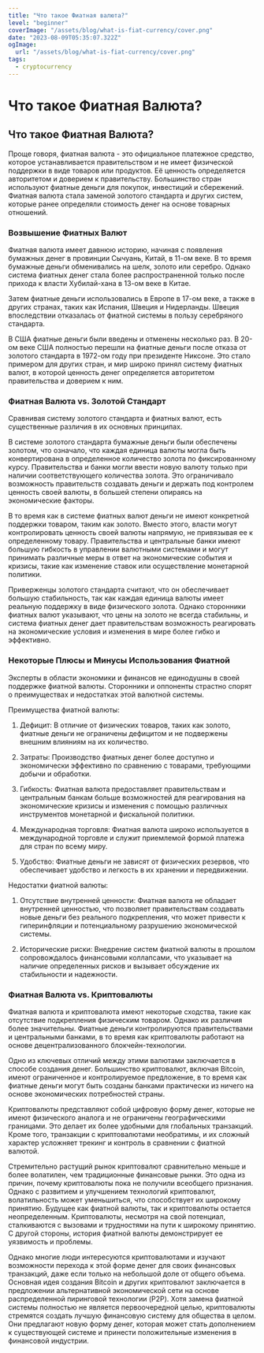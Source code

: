 ```yaml
---
title: "Что такое Фиатная валюта?"
level: "beginner"
coverImage: "/assets/blog/what-is-fiat-currency/cover.png"
date: "2023-08-09T05:35:07.322Z"
ogImage:
  url: "/assets/blog/what-is-fiat-currency/cover.png"
tags:
  - cryptocurrency
---
```


# Что такое Фиатная Валюта?

## Что такое Фиатная Валюта?
  
Проще говоря, фиатная валюта - это официальное платежное средство, которое устанавливается правительством и не имеет физической поддержки в виде товаров или продуктов. Её ценность определяется авторитетом и доверием к правительству. Большинство стран используют фиатные деньги для покупок, инвестиций и сбережений. Фиатная валюта стала заменой золотого стандарта и других систем, которые ранее определяли стоимость денег на основе товарных отношений.

### Возвышение Фиатных Валют
  
Фиатная валюта имеет давнюю историю, начиная с появления бумажных денег в провинции Сычуань, Китай, в 11-ом веке. В то время бумажные деньги обменивались на шелк, золото или серебро. Однако система фиатных денег стала более распространенной только после прихода к власти Хубилай-хана в 13-ом веке в Китае.

Затем фиатные деньги использовались в Европе в 17-ом веке, а также в других странах, таких как Испания, Швеция и Нидерланды. Швеция впоследствии отказалась от фиатной системы в пользу серебряного стандарта.

В США фиатные деньги были введены и отменены несколько раз. В 20-ом веке США полностью перешли на фиатные деньги после отказа от золотого стандарта в 1972-ом году при президенте Никсоне. Это стало примером для других стран, и мир широко принял систему фиатных валют, в которой ценность денег определяется авторитетом правительства и доверием к ним.

### Фиатная Валюта vs. Золотой Стандарт

Сравнивая систему золотого стандарта и фиатных валют, есть существенные различия в их основных принципах.

В системе золотого стандарта бумажные деньги были обеспечены золотом, что означало, что каждая единица валюты могла быть конвертирована в определенное количество золота по фиксированному курсу. Правительства и банки могли ввести новую валюту только при наличии соответствующего количества золота. Это ограничивало возможность правительств создавать деньги и держать под контролем ценность своей валюты, в большей степени опираясь на экономические факторы.

В то время как в системе фиатных валют деньги не имеют конкретной поддержки товаром, таким как золото. Вместо этого, власти могут контролировать ценность своей валюты напрямую, не привязывая ее к определенному товару. Правительства и центральные банки имеют большую гибкость в управлении валютными системами и могут принимать различные меры в ответ на экономические события и кризисы, такие как изменение ставок или осуществление монетарной политики.

Приверженцы золотого стандарта считают, что он обеспечивает большую стабильность, так как каждая единица валюты имеет реальную поддержку в виде физического золота. Однако сторонники фиатных валют указывают, что цены на золото не всегда стабильны, и система фиатных денег дает правительствам возможность реагировать на экономические условия и изменения в мире более гибко и эффективно.

### Некоторые Плюсы и Минусы Использования Фиатной

Эксперты в области экономики и финансов не единодушны в своей поддержке фиатной валюты. Сторонники и оппоненты страстно спорят о преимуществах и недостатках этой валютной системы.

Преимущества фиатной валюты:

1.  Дефицит: В отличие от физических товаров, таких как золото, фиатные деньги не ограничены дефицитом и не подвержены внешним влияниям на их количество.
    
2.  Затраты: Производство фиатных денег более доступно и экономически эффективно по сравнению с товарами, требующими добычи и обработки.
    
3.  Гибкость: Фиатная валюта предоставляет правительствам и центральным банкам больше возможностей для реагирования на экономические кризисы и изменения с помощью различных инструментов монетарной и фискальной политики.
    
4.  Международная торговля: Фиатная валюта широко используется в международной торговле и служит приемлемой формой платежа для стран по всему миру.
    
5.  Удобство: Фиатные деньги не зависят от физических резервов, что обеспечивает удобство и легкость в их хранении и передвижении.
    

Недостатки фиатной валюты:

1.  Отсутствие внутренней ценности: Фиатная валюта не обладает внутренней ценностью, что позволяет правительствам создавать новые деньги без реального подкрепления, что может привести к гиперинфляции и потенциальному разрушению экономической системы.
    
2.  Исторические риски: Внедрение систем фиатной валюты в прошлом сопровождалось финансовыми коллапсами, что указывает на наличие определенных рисков и вызывает обсуждение их стабильности и надежности.

### Фиатная Валюта vs. Криптовалюты
  
Фиатная валюта и криптовалюта имеют некоторые сходства, такие как отсутствие подкрепления физическим товаром. Однако их различия более значительны. Фиатные деньги контролируются правительствами и центральными банками, в то время как криптовалюты работают на основе децентрализованного блокчейн-технологии.

Одно из ключевых отличий между этими валютами заключается в способе создания денег. Большинство криптовалют, включая Bitcoin, имеют ограниченное и контролируемое предложение, в то время как фиатные деньги могут быть созданы банками практически из ничего на основе экономических потребностей страны.

Криптовалюты представляют собой цифровую форму денег, которые не имеют физического аналога и не ограничены географическими границами. Это делает их более удобными для глобальных транзакций. Кроме того, транзакции с криптовалютами необратимы, и их сложный характер усложняет трекинг и контроль в сравнении с фиатной валютой.

Стремительно растущий рынок криптовалют сравнительно меньше и более волатилен, чем традиционные финансовые рынки. Это одна из причин, почему криптовалюты пока не получили всеобщего признания. Однако с развитием и улучшением технологий криптовалют, волатильность может уменьшиться, что способствует их широкому принятию.
Будущее как фиатной валюты, так и криптовалюты остается неопределенным. Криптовалюты, несмотря на свой потенциал, сталкиваются с вызовами и трудностями на пути к широкому принятию. С другой стороны, история фиатной валюты демонстрирует ее уязвимость и проблемы.

Однако многие люди интересуются криптовалютами и изучают возможности перехода к этой форме денег для своих финансовых транзакций, даже если только на небольшой доле от общего объема. Основная идея создания Bitcoin и других криптовалют заключается в предложении альтернативной экономической сети на основе распределенной пиринговой технологии (P2P). Хотя замена фиатной системы полностью не является первоочередной целью, криптовалюты стремятся создать лучшую финансовую систему для общества в целом. Они предлагают новую форму денег, которая может стать дополнением к существующей системе и принести положительные изменения в финансовой индустрии.
